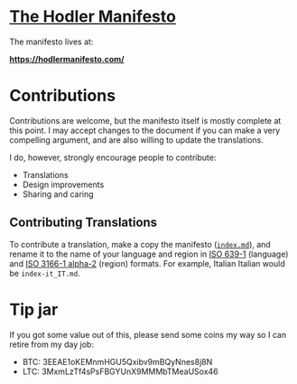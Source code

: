 # [The Hodler Manifesto](https://hodlermanifesto.com)

The manifesto lives at:

**<https://hodlermanifesto.com/>**

# Contributions

Contributions are welcome, but the manifesto itself is mostly complete at this
point. I may accept changes to the document if you can make a very compelling
argument, and are also willing to update the translations.

I do, however, strongly encourage people to contribute:
 - Translations
 - Design improvements
 - Sharing and caring

## Contributing Translations

To contribute a translation, make a copy the manifesto ([`index.md`](/index.md)), and rename it
to the name of your language and region in [ISO
639-1](https://en.wikipedia.org/wiki/List_of_ISO_639-1_codes) (language) and
[ISO 3166-1 alpha-2](https://en.wikipedia.org/wiki/ISO_3166-1_alpha-2) (region)
formats. For example, Italian Italian would be `index-it_IT.md`.

# Tip jar

If you got some value out of this, please send some coins my way so I can
retire from my day job:

* BTC: 3EEAE1oKEMnmHGU5Qxibv9mBQyNnes8j8N
* LTC: 3MxmLzTf4sPsFBGYUnX9MMMbTMeaUSox46
